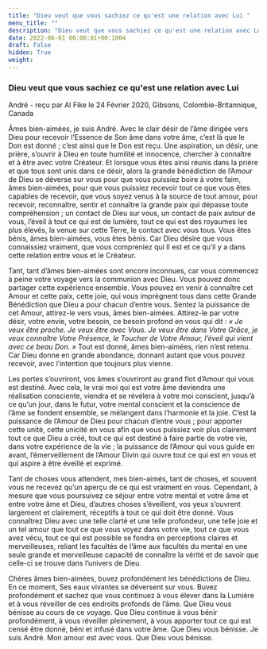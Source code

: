 ```yaml
---
title: "Dieu veut que vous sachiez ce qu'est une relation avec Lui "
menu_title: ""
description: "Dieu veut que vous sachiez ce qu'est une relation avec Lui "
date: 2022-06-01 06:00:01+00:1004
draft: False
hidden: True
weight:
---
```

### Dieu veut que vous sachiez ce qu'est une relation avec Lui 

André - reçu par Al Fike le 24 Février 2020, Gibsons, Colombie-Britannique, Canada

Âmes bien-aimées, je suis André. Avec le clair désir de l’âme dirigée vers Dieu pour recevoir l’Essence de Son âme dans votre âme, c’est là que le Don est donné ; c’est ainsi que le Don est reçu. Une aspiration, un désir, une prière, s’ouvrir à Dieu en toute humilité et innocence, chercher à connaître et à être avec votre Créateur. Et lorsque vous êtes ainsi réunis dans la prière et que tous sont unis dans ce désir, alors la grande bénédiction de l’Amour de Dieu se déverse sur vous pour que vous puissiez boire à votre faim, âmes bien-aimées, pour que vous puissiez recevoir tout ce que vous êtes capables de recevoir, que vous soyez venus à la source de tout amour, pour recevoir, reconnaître, sentir et connaître la grande paix qui dépasse toute compréhension ; un contact de Dieu sur vous, un contact de paix autour de vous, l’éveil à tout ce qui est de lumière, tout ce qui est des royaumes les plus élevés, la venue sur cette Terre, le contact avec vous tous. Vous êtes bénis, âmes bien-aimées, vous êtes bénis. Car Dieu désire que vous connaissiez vraiment, que vous compreniez qui Il est et ce qu’il y a dans cette relation entre vous et le Créateur.

Tant, tant d’âmes bien-aimées sont encore inconnues, car vous commencez à peine votre voyage vers la communion avec Dieu. Vous pouvez donc partager cette expérience ensemble. Vous pouvez en venir à connaître cet Amour et cette paix, cette joie, qui vous imprègnent tous dans cette Grande Bénédiction que Dieu a pour chacun d’entre vous. Sentez la puissance de cet Amour, attirez-le vers vous, âmes bien-aimées. Attirez-le par votre désir, votre envie, votre besoin, ce besoin profond en vous qui dit : *« Je veux être proche. Je veux être avec Vous. Je veux être dans Votre Grâce, je veux connaître Votre Présence, le Toucher de Votre Amour, l’éveil qui vient avec ce beau Don. »* Tout est donné, âmes bien-aimées, rien n’est retenu. Car Dieu donne en grande abondance, donnant autant que vous pouvez recevoir, avec l’intention que toujours plus vienne.

Les portes s’ouvriront, vos âmes s’ouvriront au grand flot d’Amour qui vous est destiné. Avec cela, le vrai moi qui est votre âme deviendra une réalisation consciente, viendra et se révélera à votre moi conscient, jusqu’à ce qu’un jour, dans le futur, votre mental conscient et la conscience de l’âme se fondent ensemble, se mélangent dans l’harmonie et la joie. C’est la puissance de l’Amour de Dieu pour chacun d’entre vous ; pour apporter cette unité, cette unicité en vous afin que vous puissiez voir plus clairement tout ce que Dieu a créé, tout ce qui est destiné à faire partie de votre vie, dans votre expérience de la vie ; la puissance de l’Amour qui vous guide en avant, l’émerveillement de l’Amour Divin qui ouvre tout ce qui est en vous et qui aspire à être éveillé et exprimé.

Tant de choses vous attendent, mes bien-aimés, tant de choses, et souvent vous ne recevez qu’un aperçu de ce qui est vraiment en vous. Cependant, à mesure que vous poursuivez ce séjour entre votre mental et votre âme et entre votre âme et Dieu, d’autres choses s’éveillent, vos yeux s’ouvrent largement et clairement, réceptifs à tout ce qui doit être donné. Vous connaîtrez Dieu avec une telle clarté et une telle profondeur, une telle joie et un tel amour que tout ce que vous voyez dans votre vie, tout ce que vous avez vécu, tout ce qui est possible se fondra en perceptions claires et merveilleuses, reliant les facultés de l’âme aux facultés du mental en une seule grande et merveilleuse capacité de connaître la vérité et de savoir que celle-ci se trouve dans l’univers de Dieu.

Chères âmes bien-aimées, buvez profondément les bénédictions de Dieu. En ce moment, Ses eaux vivantes se déversent sur vous. Buvez profondément et sachez que vous continuez à vous élever dans la Lumière et à vous réveiller de ces endroits profonds de l’âme. Que Dieu vous bénisse au cours de ce voyage. Que Dieu continue à vous bénir profondément, à vous réveiller pleinement, à vous apporter tout ce qui est censé être donné, béni et infusé dans votre âme. Que Dieu vous bénisse. Je suis André. Mon amour est avec vous. Que Dieu vous bénisse.



